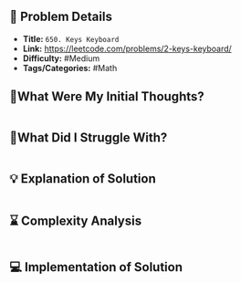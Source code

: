 ## 📝 Problem Details

- **Title:** `650. Keys Keyboard`
- **Link:** https://leetcode.com/problems/2-keys-keyboard/
- **Difficulty:** #Medium 
- **Tags/Categories:**  #Math 

## 💭What Were My Initial Thoughts?

```

```

## 🤔What Did I Struggle With?

```

```

## 💡 Explanation of Solution

```

```

## ⌛ Complexity Analysis

```

```

## 💻 Implementation of Solution

```cpp

```